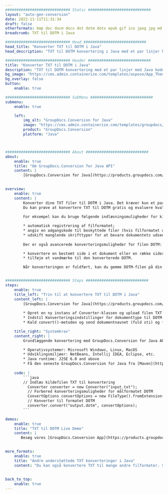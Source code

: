 ```yaml
---
############################# Static ############################
layout: "auto-gen-conversion"
date: 2022-11-11T11:31:34
draft: false
otherformats: bmp doc docm docx dot dotm dotx epub gif ico jpeg jpg md odt ott pdf png psd rtf tex tif tiff txt xps
breadcrumb: TXT til DOTM i Java

############################# Head ############################
head_title: "Konverter TXT til DOTM i Java"
head_description: "TXT til DOTM konvertering i Java med et par linjer kode. Konverter over 160 filformater ved hjælp af GroupDocs dokumentkonverterings-API for Java"

############################# Header ############################
title: "Konverter TXT til DOTM i Java"
description: "TXT til DOTM konvertering med et par linjer med Java kode"
bg_image: "https://cms.admin.containerize.com/templates/aspose/App_Themes/V3/images/bg/header1.png"
bg_overlay: false
button:
    enable: true

############################# SubMenu ############################
submenu:
    enable: true

    left:
        img_alt: "GroupDocs.Conversion for Java"
        image: "https://cms.admin.containerize.com/templates/groupdocs/images/product-logos/90x90-noborder/groupdocs-conversion-java.png"
        product: "GroupDocs.Conversion"
        platform: "Java"



############################# About ############################
about:
    enable: true
    title: "Om GroupDocs.Conversion for Java API"
    content: |
        [GroupDocs.Conversion for Java](https://products.groupdocs.com/conversion/java/) er en avanceret filformatkonverterings-API til konvertering mellem populære billed- og dokumentformater såsom Microsoft Office, OpenDocument, PDF, HTML, e-mail, CAD. og meget mere med blot et par linjer kode. Den native API registrerer automatisk formaterne af de originale dokumenter og tilbyder mange muligheder for at tilpasse de konverterede dokumenter. Sammen med funktionen til at udtrække information fra et dokument, understøtter den også caching af konverteringsresultaterne til den lokale disk som standard. Enhver form for cachelagring kan dog understøttes ved at implementere de passende grænseflader - Amazon S3, Dropbox, Google Drive, Windows Azure, Reddis eller andre.
    

overview:
    enable: true
    content: |
        Konverter dine TXT filer til DOTM i Java. Det kræver kun et par linjer med Java kode på enhver platform efter eget valg, såsom Windows, Linux, macOS.
        Du kan prøve at konvertere TXT til DOTM gratis og evaluere kvaliteten af ​​konverteringsresultaterne. Sammen med simple filkonverteringsscripts kan du prøve mere sofistikerede muligheder for at indlæse TXT-kildefilen og gemme DOTM-outputtet. 
        
        For eksempel kan du bruge følgende indlæsningsmuligheder for kilden TXT:

        * automatisk registrering af filformatet;
        * angiv en adgangskode til beskyttede filer (hvis filformatet understøtter det);
        * udskift manglende skrifttyper for at bevare dokumentets udseende.
        
        Der er også avancerede konverteringsmuligheder for filen DOTM:

        * konvertere en bestemt side i et dokument eller en række sider;
        * tilføje et vandmærke til den konverterede DOTM.

        Når konverteringen er fuldført, kan du gemme DOTM-filen på din lokale filsti eller på et tredjepartslager såsom FTP, Amazon S3, Google Drive, Dropbox osv. Bemærk venligst - for at konvertere TXT til DOTM, behøver du ikke installere yderligere software, såsom MS Office, Open Office, Adobe Acrobat Reader osv.


############################# Steps ############################
steps:
    enable: true
    title_left: "Trin til at konvertere TXT til DOTM i Java"
    content_left: |
        [GroupDocs.Conversion for Java](https://products.groupdocs.com/conversion/java/) giver udviklere mulighed for nemt at konvertere TXT fil til DOTM med et par linjer kode.
        
        * Opret en ny instans af Converter-klassen og upload filen TXT med den fulde sti
        * Indstil Konverteringsindstillinger for dokumenttype til DOTM
        * Kald convert()-metoden og send dokumentnavnet (fuld sti) og formatet (DOTM) som en parameter

    title_right: "Systemkrav"
    content_right: |
        Grundlæggende konvertering med GroupDocs.Conversion for Java API kan udføres med blot et par linjer kode. Vores API'er understøttes på alle større platforme og operativsystemer. Før du udfører koden nedenfor, skal du sørge for, at du har følgende forudsætninger installeret på dit system.

        * Operativsystemer: Microsoft Windows, Linux, MacOS
        * Udviklingsmiljøer: NetBeans, Intellij IDEA, Eclipse, etc.
        * Java runtime: J2SE 6.0 and above
        * Få den seneste GroupDocs.Conversion for Java fra [Maven](https://repository.groupdocs.com/webapp/#/artifacts/browse/tree/General/repo/com/groupdocs/groupdocs-conversion)
         
    code: |
        ```java    
        // Indlæs kildefilen TXT til konvertering
          Converter converter = new Converter("input.txt");
          // Forbered konverteringsmuligheder for målformatet DOTM
          ConvertOptions convertOptions = new FileType().fromExtension("dotm").getConvertOptions();
          // Konverter til formatet DOTM
          converter.convert("output.dotm", convertOptions);
        ```

demos:
    enable: true
    title: "TXT til DOTM Live Demo"
    content: |
       Besøg vores [GroupDocs.Conversion App](https://products.groupdocs.app/conversion/family) websted, og prøv TXT til DOTM konvertering nu. Den gratis demo har følgende fordele
          

more_formats:
    enable: true
    title: "Andre understøttede TXT konverteringer i Java"
    content: "Du kan også konvertere TXT til mange andre filformater. Se venligst listen nedenfor."
       
       
back_to_top:
    enable: true
---
```


